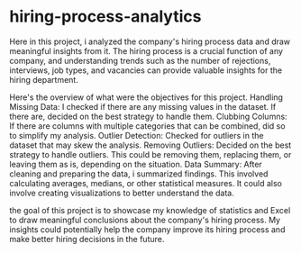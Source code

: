 # hiring-process-analytics
Here in this project, i analyzed the company's hiring process data and draw meaningful insights from it. The hiring process is a crucial function of any company, and understanding trends such as the number of rejections, interviews, job types, and vacancies can provide valuable insights for the hiring department.

Here's the overview of what were the objectives for this project. Handling Missing Data: I checked if there are any missing values in the dataset. If there are, decided on the best strategy to handle them. Clubbing Columns: If there are columns with multiple categories that can be combined, did so to simplify my analysis. Outlier Detection: Checked for outliers in the dataset that may skew the analysis. Removing Outliers: Decided on the best strategy to handle outliers. This could be removing them, replacing them, or leaving them as is, depending on the situation. Data Summary: After cleaning and preparing the data, i summarized findings. This involved calculating averages, medians, or other statistical measures. It could also involve creating visualizations to better understand the data.

the goal of this project is to showcase my knowledge of statistics and Excel to draw meaningful conclusions about the company's hiring process. My insights could potentially help the company improve its hiring process and make better hiring decisions in the future.
